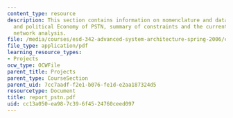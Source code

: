 ```yaml
---
content_type: resource
description: This section contains information on nomenclature and data sources, history
  and political Economy of PSTN, summary of constraints and the current state of PSTN,
  network analysis.
file: /media/courses/esd-342-advanced-system-architecture-spring-2006/cc13a050ea987c396f4524760ceed097_report_pstn.pdf
file_type: application/pdf
learning_resource_types:
- Projects
ocw_type: OCWFile
parent_title: Projects
parent_type: CourseSection
parent_uid: 7cc7aadf-f2e1-b076-fe1d-e2aa187324d5
resourcetype: Document
title: report_pstn.pdf
uid: cc13a050-ea98-7c39-6f45-24760ceed097
---
```

